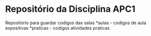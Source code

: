 # Repositório da Disciplina  APC1

Repositório para guardar codigos das salas 
*aulas - codigos de aula expositivas 
*praticas - codigos atividades praticas 
